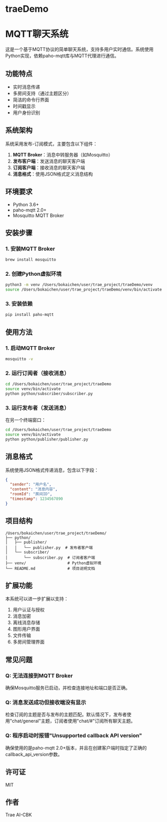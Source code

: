 # traeDemo

# MQTT聊天系统

这是一个基于MQTT协议的简单聊天系统，支持多用户实时通信。系统使用Python实现，依赖paho-mqtt库与MQTT代理进行通信。

## 功能特点

- 实时消息传递
- 多房间支持（通过主题区分）
- 简洁的命令行界面
- 时间戳显示
- 用户身份识别

## 系统架构

系统采用发布-订阅模式，主要包含以下组件：

1. **MQTT Broker**：消息中转服务器（如Mosquitto）
2. **发布客户端**：发送消息的聊天客户端
3. **订阅客户端**：接收消息的聊天客户端
4. **消息格式**：使用JSON格式定义消息结构

## 环境要求

- Python 3.6+
- paho-mqtt 2.0+
- Mosquitto MQTT Broker

## 安装步骤

### 1. 安装MQTT Broker

```bash
brew install mosquitto
```

### 2. 创建Python虚拟环境

```bash
python3 -m venv /Users/bokaichen/user/trae_project/traeDemo/venv
source /Users/bokaichen/user/trae_project/traeDemo/venv/bin/activate
```

### 3. 安装依赖

```bash
pip install paho-mqtt
```

## 使用方法

### 1. 启动MQTT Broker

```bash
mosquitto -v
```

### 2. 运行订阅者（接收消息）

```bash
cd /Users/bokaichen/user/trae_project/traeDemo
source venv/bin/activate
python python/subscriber/subscriber.py
```

### 3. 运行发布者（发送消息）

在另一个终端窗口：

```bash
cd /Users/bokaichen/user/trae_project/traeDemo
source venv/bin/activate
python python/publisher/publisher.py
```

## 消息格式

系统使用JSON格式传递消息，包含以下字段：

```json
{
  "sender": "用户名",
  "content": "消息内容",
  "roomId": "房间ID",
  "timestamp": 1234567890
}
```

## 项目结构

```
/Users/bokaichen/user/trae_project/traeDemo/
├── python/
│   ├── publisher/
│   │   └── publisher.py  # 发布者客户端
│   └── subscriber/
│       └── subscriber.py  # 订阅者客户端
├── venv/                  # Python虚拟环境
└── README.md              # 项目说明文档
```

## 扩展功能

本系统可以进一步扩展以支持：

1. 用户认证与授权
2. 消息加密
3. 离线消息存储
4. 图形用户界面
5. 文件传输
6. 多房间管理界面

## 常见问题

### Q: 无法连接到MQTT Broker

确保Mosquitto服务已启动，并检查连接地址和端口是否正确。

### Q: 消息发送成功但接收端没有显示

检查订阅的主题是否与发布的主题匹配。默认情况下，发布者使用"chat/general"主题，订阅者使用"chat/#"订阅所有聊天主题。

### Q: 程序启动时报错"Unsupported callback API version"

确保使用的是paho-mqtt 2.0+版本，并且在创建客户端时指定了正确的callback_api_version参数。

## 许可证

MIT

## 作者

Trae AI-CBK